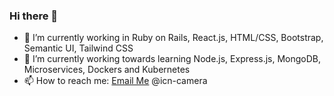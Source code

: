 ### Hi there 👋

- 🔭 I’m currently working in Ruby on Rails, React.js, HTML/CSS, Bootstrap, Semantic UI, Tailwind CSS
- 💪 I’m currently working towards learning Node.js, Express.js, MongoDB, Microservices, Dockers and Kubernetes
- 📫 How to reach me: [Email Me](mailto:yasirrafiq786@gmail.com) @icn-camera


